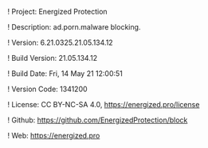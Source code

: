 ! Project: Energized Protection

! Description: ad.porn.malware blocking.

! Version: 6.21.0325.21.05.134.12

! Build Version: 21.05.134.12

! Build Date: Fri, 14 May 21 12:00:51

! Version Code: 1341200

! License: CC BY-NC-SA 4.0, https://energized.pro/license

! Github: https://github.com/EnergizedProtection/block

! Web: https://energized.pro
